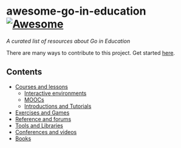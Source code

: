 # awesome-go-in-education [![Awesome](https://cdn.rawgit.com/sindresorhus/awesome/d7305f38d29fed78fa85652e3a63e154dd8e8829/media/badge.svg)](https://github.com/sindresorhus/awesome)

*A curated list of resources about Go in Education* 

There are many ways to contribute to this project. Get started [here](CONTRIBUTING.md).

## Contents

* [Courses and lessons](#courses-and-lessons)
  * [Interactive environments](#interactive-environments)
  * [MOOCs](#moocs)
  * [Introductions and Tutorials](#introductions-and-tutorials)
* [Exercises and Games](#exercises-and-games)
* [Reference and forums](#reference-and-forums)
* [Tools and Libraries](#tools-and-libraries)
* [Conferences and videos](#conferences-and-videos)
* [Books](#books)
